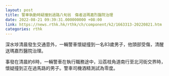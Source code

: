 ```yaml
---
layout: post
title: 警車執勤時疑撞到過路八旬翁　傷者送瑪嘉烈醫院治理
date: 2022-08-21 09:39:31.000000000 +08:00
link: https://news.rthk.hk/rthk/ch/component/k2/1663313-20220821.htm
categories: rthk
---
```


深水埗清晨發生交通意外，一輛警車懷疑撞到一名83歲男子，他頭部受傷，清醒送瑪嘉烈醫院治理。

事發在清晨約6時，一輛警車在執行職務途中，沿荔枝角道南行至北河街交界時，懷疑撞到正在過馬路的男子。警車司機酒精測試為零度。
